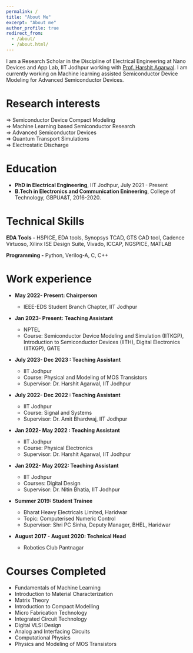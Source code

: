 ```yaml
---
permalink: /
title: "About Me"
excerpt: "About me"
author_profile: true
redirect_from: 
  - /about/
  - /about.html/
---
```


I am a Research Scholar in the Discipline of Electrical Engineering at Nano Devices and App Lab, IIT Jodhpur working with [Prof. Harshit Agarwal](https://agarwalharshitblog.wordpress.com/). I am currently working on Machine learning assisted Semiconductor Device Modeling for Advanced Semiconductor Devices.



Research interests
======
 ⇒ Semiconductor Device Compact Modeling                                                              
 ⇒ Machine Learning based Semiconductor Research   
 ⇒ Advanced Semiconductor Devices  
 ⇒ Quantum Transport Simulations                                                   
 ⇒ Electrostatic Discharge 


Education
======
* **PhD in Electrical Engineering**, IIT Jodhpur, July 2021 - Present
* **B.Tech in Electronics and Communication Enineering**, College of Technology, GBPUA&T, 2016-2020.
  
Technical Skills
======
**EDA Tools -** HSPICE, EDA tools, Synopsys TCAD, GTS CAD tool, Cadence Virtuoso, Xilinx ISE Design Suite, Vivado, ICCAP, NGSPICE, MATLAB

**Programming -** Python, Verilog-A, C, C++

Work experience
======
* **May 2022- Present: Chairperson**
  * IEEE-EDS Student Branch Chapter, IIT Jodhpur

* **Jan 2023- Present: Teaching Assistant**
  * NPTEL
  * Course: Semiconductor Device Modeling and Simulation (IITKGP), Introduction to Semiconductor Devices (IITH), Digital Electronics (IITKGP), GATE

* **July 2023- Dec 2023 : Teaching Assistant**
  * IIT Jodhpur
  * Course: Physical and Modeling of MOS Transistors
  * Supervisor: Dr. Harshit Agarwal, IIT Jodhpur

* **July 2022- Dec 2022 : Teaching Assistant**
  * IIT Jodhpur
  * Course: Signal and Systems
  * Supervisor: Dr. Amit Bhardwaj, IIT Jodhpur

* **Jan 2022- May 2022 : Teaching Assistant**
  * IIT Jodhpur
  * Course: Physical Electronics
  * Supervisor: Dr. Harshit Agarwal, IIT Jodhpur
  
* **Jan 2022- May 2022: Teaching Assistant**
  * IIT Jodhpur
  * Courses: Digital Design
  * Supervisor: Dr. Nitin Bhatia, IIT Jodhpur

* **Summer 2019: Student Trainee**
  * Bharat Heavy Electricals Limited, Haridwar
  * Topic: Computerised Numeric Control
  * Supervisor: Shri PC Sinha, Deputy Manager, BHEL, Haridwar
  
* **August 2017 - August 2020: Technical Head**
  * Robotics Club Pantnagar


Courses Completed
======
* Fundamentals of Machine Learning
* Introduction to Material Characterization
* Matrix Theory
* Introduction to Compact Modelling
* Micro Fabrication Technology
* Integrated Circuit Technology
* Digital VLSI Design
* Analog and Interfacing Circuits 
* Computational Physics
* Physics and Modeling of MOS Transistors
